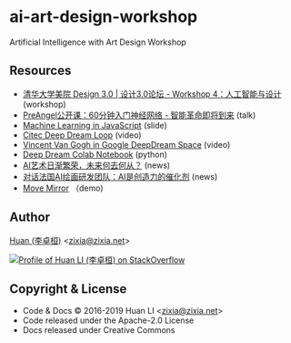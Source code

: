 # ai-art-design-workshop

Artificial Intelligence with Art Design Workshop

## Resources

- [清华大学美院 Design 3.0 | 设计3.0论坛 - Workshop 4：人工智能与设计](https://www.weibo.com/1663343825/GFhBPAW6G) (workshop)
- [PreAngel公开课：60分钟入门神经网络 - 智能革命即将到来](https://pre-angel.com/entrepreneur-meet-ai/) (talk)
- [Machine Learning in JavaScript](https://docs.google.com/presentation/d/10u2hKAz4VjryCYr-oHxcxX4HzFeKOir7lq79ASV6TIA/edit#slide=id.p4) (slide)
- [Citec Deep Dream Loop](https://www.youtube.com/watch?v=EjiyYtQIEpA) (video)
- [Vincent Van Gogh in Google DeepDream Space](https://www.youtube.com/watch?v=I2y6kS7396s) (video)
- [Deep Dream Colab Notebook](https://colab.research.google.com/drive/15FSjyp_-4PFPlYQiFfORjJB25a6MX6I2) (python)
- [AI艺术日渐繁荣，未来何去何从？](http://robot.chinabyte.com/393/411893.shtml) (news)
- [对话法国AI绘画研发团队：AI是创造力的催化剂](http://www.bjnews.com.cn/news/2019/06/23/594568.html) (news)
- [Move Mirror](https://experiments.withgoogle.com/move-mirror) （demo)

## Author

[Huan (李卓桓)](http://linkedin.com/in/zixia) \<zixia@zixia.net\>

[![Profile of Huan LI (李卓桓) on StackOverflow](https://stackoverflow.com/users/flair/1123955.png)](https://stackoverflow.com/users/1123955/huan)

## Copyright & License

* Code & Docs © 2016-2019 Huan LI \<zixia@zixia.net\>
* Code released under the Apache-2.0 License
* Docs released under Creative Commons
